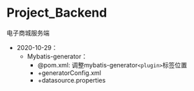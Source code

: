 # Project_Backend

电子商城服务端

* 2020-10-29：  
    * Mybatis-generator：
        * @pom.xml: 调整mybatis-generator`<plugin>`标签位置
        * +generatorConfig.xml
        * +datasource.properties
     